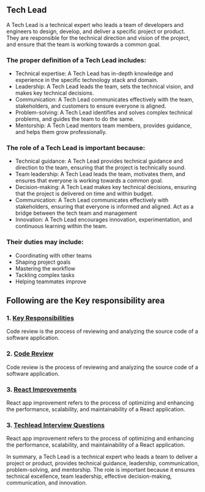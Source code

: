 ## Tech Lead

A Tech Lead is a technical expert who leads a team of developers and engineers to design, develop, and deliver a specific project or product. They are responsible for the technical direction and vision of the project, and ensure that the team is working towards a common goal.
 
### The proper definition of a Tech Lead includes:

- Technical expertise: A Tech Lead has in-depth knowledge and experience in the specific technology stack and domain.
- Leadership: A Tech Lead leads the team, sets the technical vision, and makes key technical decisions.
- Communication: A Tech Lead communicates effectively with the team, stakeholders, and customers to ensure everyone is aligned.
- Problem-solving: A Tech Lead identifies and solves complex technical problems, and guides the team to do the same.
- Mentorship: A Tech Lead mentors team members, provides guidance, and helps them grow professionally.

### The role of a Tech Lead is important because:

- Technical guidance: A Tech Lead provides technical guidance and direction to the team, ensuring that the project is technically sound.
- Team leadership: A Tech Lead leads the team, motivates them, and ensures that everyone is working towards a common goal.
- Decision-making: A Tech Lead makes key technical decisions, ensuring that the project is delivered on time and within budget.
- Communication: A Tech Lead communicates effectively with stakeholders, ensuring that everyone is informed and aligned. Act as a bridge between the tech team and management
- Innovation: A Tech Lead encourages innovation, experimentation, and continuous learning within the team.

### Their duties may include:

- Coordinating with other teams
- Shaping project goals
- Mastering the workflow
- Tackling complex tasks
- Helping teammates improve

## Following are the Key responsibility area

### 1. [Key Responsibilities](https://github.com/rohit33178/tech-lead/blob/main/key-responsibilities/index.md)
Code review is the process of reviewing and analyzing the source code of a software application.

### 2. [Code Review](https://github.com/rohit33178/tech-lead/blob/main/code-review/index.md)
Code review is the process of reviewing and analyzing the source code of a software application.

### 3. [React Improvements](https://github.com/rohit33178/tech-lead/blob/main/react-improvements/index.md)
React app improvement refers to the process of optimizing and enhancing the performance, scalability, and maintainability of a React application. 

### 3. <a href="https://github.com/rohit33178/tech-lead/blob/main/interview-question/index.md">Techlead Interview Questions</a>
React app improvement refers to the process of optimizing and enhancing the performance, scalability, and maintainability of a React application. 


In summary, a Tech Lead is a technical expert who leads a team to deliver a project or product, provides technical guidance, leadership, communication, problem-solving, and mentorship. The role is important because it ensures technical excellence, team leadership, effective decision-making, communication, and innovation.
